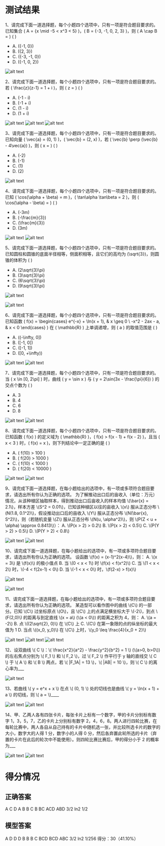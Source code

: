 # 测试结果

1、请完成下面一道选择题，每个小题四个选项中，只有一项是符合题目要求的。
已知集合 \( A = \{x \mid -5 < x^3 < 5\} \)，\( B = \{-3, -1, 0, 2, 3\} \)，则 \( A \cap B = \) ( )
   - A. \(\{-1, 0\}\)
   - B. \(\{2, 3\}\)
   - C. \(\{-3, -1, 0\}\)
   - D. \(\{-1, 0, 2\}\)

![alt text](文心一言-1.1-新1-转义符.png)

2、请完成下面一道选择题，每个小题四个选项中，只有一项是符合题目要求的。
若 \( \frac{z}{z-1} = 1 + i \)，则 \( z = \) ( )
   - A. \(-1 - i\)
   - B. \(-1 + i\)
   - C. \(1 - i\)
   - D. \(1 + i\)

![alt text](文心一言-2.1-新1-转义符.png)
![alt text](文心一言-2.2-新1-转义符.png)
![alt text](文心一言-2.3-新1-转义符.png)


3、请完成下面一道选择题，每个小题四个选项中，只有一项是符合题目要求的。
已知向量 \( \vec{a} = (0, 1) \)，\( \vec{b} = (2, x) \)，若 \( \vec{b} \perp (\vec{b} - 4\vec{a}) \)，则 \( x = \) ( )
   - A. \(-2\)
   - B. \(-1\)
   - C. \(1\)
   - D. \(2\)

![alt text](文心一言-3.1-新1-转义符.png)

4、请完成下面一道选择题，每个小题四个选项中，只有一项是符合题目要求的。
已知 \( \cos(\alpha + \beta) = m \)，\( \tan\alpha \tan\beta = 2 \)，则 \( \cos(\alpha - \beta) = \) ( )
   - A. \(-3m\)
   - B. \(-\frac{m}{3}\)
   - C. \(\frac{m}{3}\)
   - D. \(3m\)

![alt text](文心一言-4.1-新1-转义符.png)
![alt text](文心一言-4.2-新1-转义符.png)



5、请完成下面一道选择题，每个小题四个选项中，只有一项是符合题目要求的。
已知圆柱和圆锥的底面半径相等，侧面积相等，且它们的高均为 \(\sqrt{3}\)，则圆锥的体积为 ( )
   - A. \(2\sqrt{3}\pi\)
   - B. \(3\sqrt{3}\pi\)
   - C. \(6\sqrt{3}\pi\)
   - D. \(9\sqrt{3}\pi\)

![alt text](文心一言-5.1-新1-转义符.png)

![alt text](文心一言-5.2-新1-转义符.png)

6、请完成下面一道选择题，每个小题四个选项中，只有一项是符合题目要求的。
已知函数 \( f(x) = 
\begin{cases} 
e^{-x} + \ln(x + 1), & x \geq 0 \\
-x^2 - 2ax - a, & x < 0 
\end{cases} \)
在 \( \mathbb{R} \) 上单调递增，则 \( a \) 的取值范围是 ( )
   - A. \((-\infty, 0]\)
   - B. \([-1, 0]\)
   - C. \([-1, 1]\)
   - D. \([0, +\infty)\)

![alt text](文心一言-6.1-新1-转义符.png)
![alt text](文心一言-6.2-新1-转义符.png)

7、请完成下面一道选择题，每个小题四个选项中，只有一项是符合题目要求的。
当 \( x \in [0, 2\pi] \) 时，曲线 \( y = \sin x \) 与 \( y = 2\sin(3x - \frac{\pi}{6}) \) 的交点个数为 ( )
   - A. 3
   - B. 4
   - C. 6
   - D. 8

![alt text](文心一言-7.1-新1-转义符.png)
![alt text](文心一言-7.2-新1-转义符.png)

8、请完成下面一道选择题，每个小题四个选项中，只有一项是符合题目要求的。
已知函数 \( f(x) \) 的定义域为 \( \mathbb{R} \)，\( f(x) > f(x - 1) + f(x - 2) \)，且当 \( x < 3 \) 时，\( f(x) = x \)，则下列结论中一定正确的是 ( )
   - A. \( f(10) > 100 \)
   - B. \( f(20) > 1000 \)
   - C. \( f(10) < 1000 \)
   - D. \( f(20) < 10000 \)

![alt text](文心一言-8.1-新1-转义符.png)
![alt text](文心一言-8.2-新1-转义符.png)

9、请完成下面一道选择题，在每小题给出的选项中，有一项或多项符合题目要求，请选出所有你认为正确的选项。
为了解推动出口后的亩收入（单位：万元）情况，从该种植区抽取样本，得到推动出口后亩收入的样本均值 \\(\\bar{x} = 2.1\\)，样本方差 \\(S^2 = 0.01\\)，已知该种植区以往的亩收入 \\(x\\) 服从正态分布 \\(N(1.8, 0.1^2)\\)，假设推动出口后的亩收入 \\(Y\\) 服从正态分布 \\(N(\\bar{x}, S^2)\\)，则（若随机变量 \\(Z\\) 服从正态分布 \\(N(u, \\alpha^2)\\)，则 \\(P(Z < u + \\alpha) \\approx 0.8413\\)）： A. \\(P(x > 2) > 0.2\\) B. \\(P(x > 2) < 0.5\\) C. \\(P(Y > 2) > 0.5\\) D. \\(P(Y > 2) < 0.8\\)

![alt text](文心一言-9.1-新1-转义符.png)
![alt text](文心一言-9.2-新1-转义符.png)

10、请完成下面一道选择题，在每小题给出的选项中，有一项或多项符合题目要求，请选出所有你认为正确的选项。
设函数 \\(f(x) = (x-1)^2(x-4)\\)，则： A. \\(x = 3\\) 是 \\(f(x)\\) 的极小值点 B. 当 \\(0 < x < 1\\) 时 \\(f(x) < f(x^2)\\) C. 当 \\(1 < x < 2\\) 时，\\(-4 < f(2x-1) < 0\\) D. 当 \\(-1 < x < 0\\) 时，\\(f(2-x) > f(x)\\)

![alt text](文心一言-10.1-新1-转义符.png)

![alt text](文心一言-10.2-新1-转义符.png)

11、请完成下面一道选择题，在每小题给出的选项中，有一项或多项符合题目要求，请选出所有你认为正确的选项。
某造型可以看作图中的曲线 \\(C\\) 的一部分。已知 \\(C\\) 过坐标原点 \\(O\\)，且 \\(C\\) 上的点满足横坐标大于 \\(-2\\)，到点 \\(F(2,0)\\) 的距离与到定直线 \\(x = a\\) (\\(a < 0\\)) 的距离之积为 4，则： A. \\(a = -2\\) B. 点 \\((2\\sqrt{2}, 0)\\) 在 \\(C\\) 上 C. \\(C\\) 在第一象限的点的纵坐标的最大值为 1 D. 当点 \\((x_0, y_0)\\) 在 \\(C\\) 上时，\\(y_0 \\leq \\frac{4}{x_0 + 2}\\)

![alt text](文心一言-11.1-新1-转义符.png)
![alt text](文心一言-11.2-新1-转义符.png)
![alt text](文心一言-11.3-新1-转义符.png)

12、设双曲线 \\( C \\)：\\( \frac{x^2}{a^2} - \frac{y^2}{b^2} = 1 \\) (\\(a>0, b>0\\)) 的左右焦点分别为 \\( F_1 \\) 和 \\( F_2 \\)，过 \\( F_2 \\) 作平行于 y 轴的直线交 \\( C \\) 于 \\( A \\) 和 \\( B \\) 两点，若 \\( |F_1A| = 13 \\)，\\( |AB| = 10 \\)，则 \\( C \\) 的离心率为___

![alt text](文心一言-12.1-新1-转义符.png)


13、若曲线 \\( y = e^x + x \\) 在点 \\( (0, 1) \\) 处的切线也是曲线 \\( y = \\ln(x + 1) + a \\) 的切线，则 \\( a = \\)____

![alt text](文心一言-13.1-新1-转义符.png)
![alt text](文心一言-13.2-新1-转义符.png)

14、甲、乙两人各有四张卡片，每张卡片上标有一个数字，甲的卡片分别标有数字 1，3，5，7，乙的卡片上分别标有数字 2，4，6，8。两人进行四轮比赛，在每轮比赛中，两人各自从自己持有的卡片中随机选一张，并比较所选卡片的数字的大小，数字大的人得 1 分，数字小的人得 0 分，然后各弃置此轮所选的卡片（弃置的卡片在此后的轮次中不能使用）。则四轮比赛比赛后，甲的得分小于 2 的概率为___

![alt text](文心一言-14.1-新1-转义符.png)
![alt text](文心一言-14.2-新1-转义符.png)

# 得分情况
## 正确答案
A C D A B B C B BC ACD ABD 3/2 ln2 1/2
## 模型答案
A D D D B B B C BCD BCD ABC 3/2 ln2 1/256
得分：30（41.10%）

